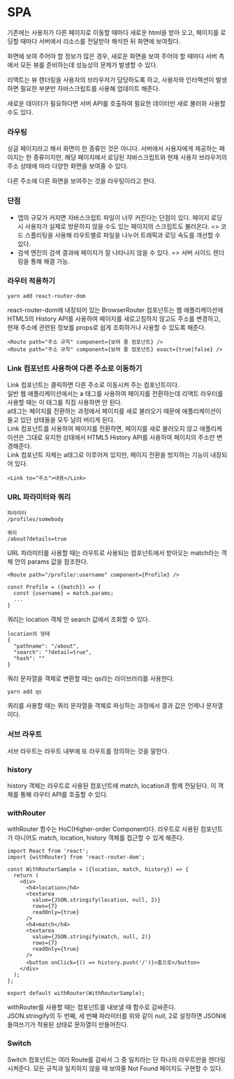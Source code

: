 # SPA
기존에는 사용자가 다른 페이지로 이동할 때마다 새로운 html을 받아 오고, 페이지를 로딩할 때마다 서버에서 리소스를 전달받아 해석한 뒤 화면에 보여줬다.<br/>

화면에 보여 주어야 할 정보가 많은 경우, 새로운 화면을 보여 주어야 할 때마다 서버 측에서 모든 뷰를 준비하는데 성능상의 문제가 발생할 수 있다.<br>

리액트는 뷰 렌더링을 사용자의 브라우저가 담당하도록 하고, 사용자와 인터랙션이 발생하면 필요한 부분만 자바스크립트를 사용해 업데이트 해준다.<br/>

새로운 데이터가 필요하다면 서버 API를 호출하여 필요한 데이터만 새로 불러와 사용할 수도 있다.

### 라우팅
싱글 페이지라고 해서 화면이 한 종류인 것은 아니다. 서버에서 사용자에게 제공하는 페이지는 한 종류이지만, 해당 페이지에서 로딩된 자바스크립트와 현재 사용자 브라우저의 주소 상태에 따라 다양한 화면을 보여줄 수 있다.

다른 주소에 다른 화면을 보여주는 것을 라우팅이라고 한다.

### 단점
- 앱의 규모가 커지면 자바스크립트 파일이 너무 커진다는 단점이 있다. 페이지 로딩 시 사용자가 실제로 방문하지 않을 수도 있는 페이지의 스크립트도 불러온다. => 코드 스플리팅을 사용해 라우트별로 파일을 나누어 트래픽과 로딩 속도를 개선할 수 있다.
- 검색 엔진의 검색 결과에 페이지가 잘 나타나지 않을 수 있다. => 서버 사이드 렌더링을 통해 해결 가능.

### 라우터 적용하기
```
yarn add react-router-dom
```
react-router-dom에 내장되어 있는 BrowserRouter 컴포넌트는 웹 애플리케이션에 HTML5의 History API를 사용하여 페이지를 새로고침하지 않고도 주소를 변경하고, 현재 주소에 관련된 정보를 props로 쉽게 조회하거나 사용할 수 있도록 해준다.

```
<Route path="주소 규칙" component={보여 줄 컴포넌트} />
<Route path="주소 규칙" component={보여 줄 컴포넌트} exact={true|false} />
```

### Link 컴포넌트 사용하여 다른 주소로 이동하기
Link 컴포넌트는 클릭하면 다른 주소로 이동시켜 주는 컴포넌트이다.<br/>
일반 웹 애플리케이션에서는 a 태그를 사용하여 페이지를 전환하는데 리액트 라우터를 사용할 때는 이 태그를 직접 사용하면 안 된다.<br/>
a태그는 페이지를 전환하는 과정에서 페이지를 새로 불러오기 때문에 애플리케이션이 들고 있던 상태들을 모두 날려 버리게 된다.<br/>
Link 컴포넌트를 사용하여 페이지를 전환하면, 페이지를 새로 불러오지 않고 애플리케이션은 그대로 유지한 상태에서 HTML5 History API를 사용하여 페이지의 주소만 변경해준다.<br/>
Link 컴포넌트 자체는 a태그로 이루어져 있지만, 페이지 전환을 방지하는 기능이 내장되어 있다.
```
<Link to="주소">내용</Link>
```

### URL 파라미터와 쿼리
```
파라미터
/profiles/somebody

쿼리
/about?details=true
```

URL 파라미터를 사용할 때는 라우트로 사용되는 컴포넌트에서 받아오는 match라는 객체 안의 params 값을 참조한다.
```
<Route path="/profile/:username" component={Profile} />

const Profile = ({match}) => {
  const {username} = match.params;
  ...
}
```

쿼리는 location 객체 안 search 값에서 조회할 수 있다.
```
location의 형태
{
  "pathname": "/about",
  "search": "?detail=true",
  "hash": ""
}
```
쿼리 문자열을 객체로 변환할 때는 qs라는 라이브러리를 사용한다.
```
yarn add qs
```
쿼리를 사용할 때는 쿼리 문자열을 객체로 파싱하는 과정에서 결과 값은 언제나 문자열이다.

### 서브 라우트
서브 라우트는 라우트 내부에 또 라우트를 정의하는 것을 말한다.

### history
history 객체는 라우트로 사용된 컴포넌트에 match, location과 함께 전달된다. 이 객체를 통해 라우터 API를 호출할 수 있다.

### withRouter
withRouter 함수는 HoC(Higher-order Component)다. 라우트로 사용된 컴포넌트가 아니어도 match, location, history 객체를 접근할 수 있게 해준다.
```
import React from 'react';
import {withRouter} from 'react-router-dom';

const WithRouterSample = ({location, match, history}) => {
  return (
    <div>
      <h4>location</h4>
      <textarea
        value={JSON.stringify(location, null, 2)}
        rows={7}
        readOnly={true}
      />
      <h4>match</h4>
      <textarea 
        value={JSON.stringify(match, null, 2)}
        rows={7}
        readOnly={true}
      />
      <button onClick={() => history.push('/')}>홈으로</button>
    </div>
  );
};

export default withRouter(WithRouterSample);
```
withRouter를 사용할 때는 컴포넌트를 내보낼 때 함수로 감싸준다.<br/>
JSON.stringify의 두 번째, 세 번째 파라미터를 위와 같이 null, 2로 설정하면 JSON에 들여쓰기가 적용된 상태로 문자열이 만들어진다.

### Switch
Switch 컴포넌트는 여러 Route를 감싸서 그 중 일치라는 단 하나의 라우트만을 렌더링 시켜준다. 모든 규칙과 일치하지 않을 때 보여줄 Not Found 페이지도 구현할 수 있다.